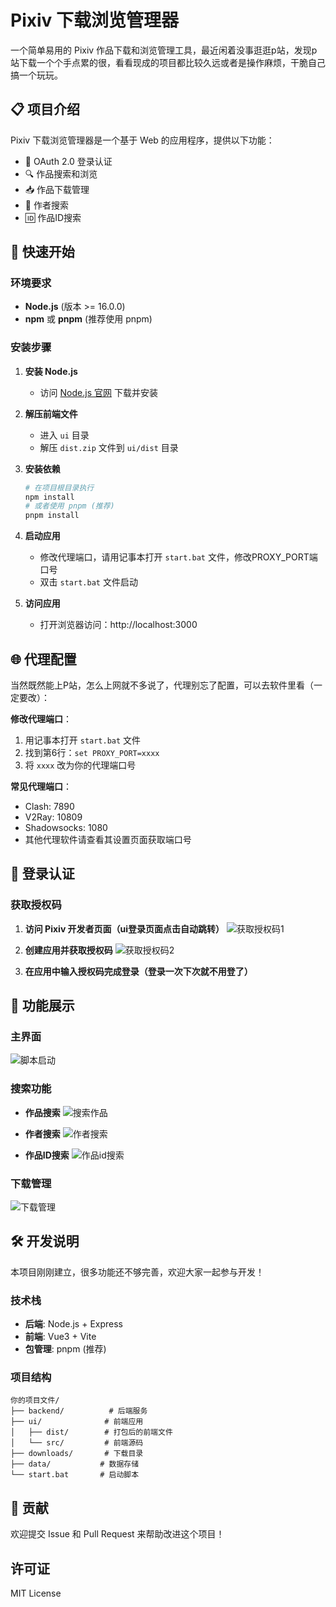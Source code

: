 # Pixiv 下载浏览管理器

一个简单易用的 Pixiv 作品下载和浏览管理工具，最近闲着没事逛逛p站，发现p站下载一个个手点累的很，看看现成的项目都比较久远或者是操作麻烦，干脆自己搞一个玩玩。

## 📋 项目介绍

Pixiv 下载浏览管理器是一个基于 Web 的应用程序，提供以下功能：

- 🔐 OAuth 2.0 登录认证
- 🔍 作品搜索和浏览
- 📥 作品下载管理
- 👤 作者搜索
- 🆔 作品ID搜索

## 🚀 快速开始

### 环境要求

- **Node.js** (版本 >= 16.0.0)
- **npm** 或 **pnpm** (推荐使用 pnpm)

### 安装步骤

1. **安装 Node.js**
   - 访问 [Node.js 官网](https://nodejs.org/) 下载并安装

2. **解压前端文件**
   - 进入 `ui` 目录
   - 解压 `dist.zip` 文件到 `ui/dist` 目录

3. **安装依赖**
   ```bash
   # 在项目根目录执行
   npm install
   # 或者使用 pnpm (推荐)
   pnpm install
   ```

4. **启动应用**
   - 修改代理端口，请用记事本打开 `start.bat` 文件，修改PROXY_PORT端口号
   - 双击 `start.bat` 文件启动

5. **访问应用**
   - 打开浏览器访问：http://localhost:3000

## 🌐 代理配置

当然既然能上P站，怎么上网就不多说了，代理别忘了配置，可以去软件里看（一定要改）：

**修改代理端口**：
1. 用记事本打开 `start.bat` 文件
2. 找到第6行：`set PROXY_PORT=xxxx`
3. 将 `xxxx` 改为你的代理端口号

**常见代理端口**：
- Clash: 7890
- V2Ray: 10809  
- Shadowsocks: 1080
- 其他代理软件请查看其设置页面获取端口号

## 🔐 登录认证

### 获取授权码

1. **访问 Pixiv 开发者页面（ui登录页面点击自动跳转）**
   ![获取授权码1](./pic/获取授权码1.png)

2. **创建应用并获取授权码**
   ![获取授权码2](./pic/获取授权码2.png)

3. **在应用中输入授权码完成登录（登录一次下次就不用登了）**

## 📱 功能展示

### 主界面
![脚本启动](./pic/脚本启动.png)

### 搜索功能
- **作品搜索**
  ![搜索作品](./pic/搜索作品.png)

- **作者搜索**
  ![作者搜索](./pic/作者搜索.png)

- **作品ID搜索**
  ![作品id搜索](./pic/作品id搜索.png)

### 下载管理
![下载管理](./pic/下载管理.png)

## 🛠️ 开发说明

本项目刚刚建立，很多功能还不够完善，欢迎大家一起参与开发！

### 技术栈
- **后端**: Node.js + Express
- **前端**: Vue3 + Vite
- **包管理**: pnpm (推荐)

### 项目结构
```
你的项目文件/
├── backend/          # 后端服务
├── ui/              # 前端应用
│   ├── dist/        # 打包后的前端文件
│   └── src/         # 前端源码
├── downloads/       # 下载目录
├── data/           # 数据存储
└── start.bat       # 启动脚本
```

## 🤝 贡献

欢迎提交 Issue 和 Pull Request 来帮助改进这个项目！

## 许可证

MIT License 